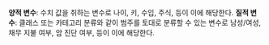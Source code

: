 **양적 변수**: 수치 값을 취하는 변수로 나이, 키, 수입, 주식, 등이 이에 해당한다.
**질적 변수**: 클래스 또는 카테고리 분류와 같이 범주를 토대로 분류할 수 있는 변수로 남성/여성, 채무 지불 여부, 암 진단 여부, 등이 이에 해당한다.